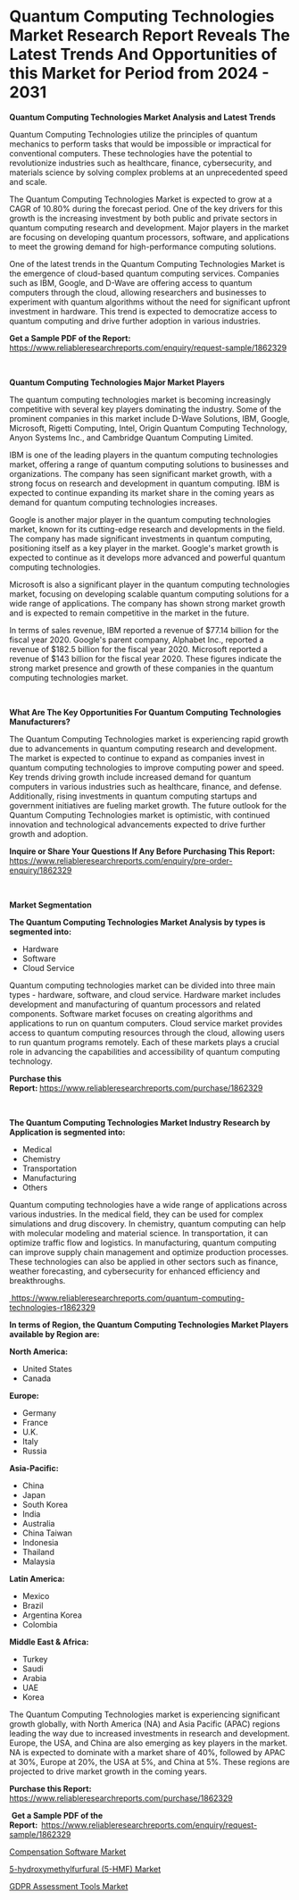 <p><h1>Quantum Computing Technologies Market Research Report Reveals The Latest Trends And Opportunities of this Market for Period from 2024 - 2031</h1></p><p><strong>Quantum Computing Technologies Market Analysis and Latest Trends</strong></p>
<p><p>Quantum Computing Technologies utilize the principles of quantum mechanics to perform tasks that would be impossible or impractical for conventional computers. These technologies have the potential to revolutionize industries such as healthcare, finance, cybersecurity, and materials science by solving complex problems at an unprecedented speed and scale.</p><p>The Quantum Computing Technologies Market is expected to grow at a CAGR of 10.80% during the forecast period. One of the key drivers for this growth is the increasing investment by both public and private sectors in quantum computing research and development. Major players in the market are focusing on developing quantum processors, software, and applications to meet the growing demand for high-performance computing solutions.</p><p>One of the latest trends in the Quantum Computing Technologies Market is the emergence of cloud-based quantum computing services. Companies such as IBM, Google, and D-Wave are offering access to quantum computers through the cloud, allowing researchers and businesses to experiment with quantum algorithms without the need for significant upfront investment in hardware. This trend is expected to democratize access to quantum computing and drive further adoption in various industries.</p></p>
<p><strong>Get a Sample PDF of the Report:&nbsp;</strong> <a href="https://www.reliableresearchreports.com/enquiry/request-sample/1862329">https://www.reliableresearchreports.com/enquiry/request-sample/1862329</a></p>
<p>&nbsp;</p>
<p><strong>Quantum Computing Technologies Major Market Players</strong></p>
<p><p>The quantum computing technologies market is becoming increasingly competitive with several key players dominating the industry. Some of the prominent companies in this market include D-Wave Solutions, IBM, Google, Microsoft, Rigetti Computing, Intel, Origin Quantum Computing Technology, Anyon Systems Inc., and Cambridge Quantum Computing Limited. </p><p>IBM is one of the leading players in the quantum computing technologies market, offering a range of quantum computing solutions to businesses and organizations. The company has seen significant market growth, with a strong focus on research and development in quantum computing. IBM is expected to continue expanding its market share in the coming years as demand for quantum computing technologies increases.</p><p>Google is another major player in the quantum computing technologies market, known for its cutting-edge research and developments in the field. The company has made significant investments in quantum computing, positioning itself as a key player in the market. Google's market growth is expected to continue as it develops more advanced and powerful quantum computing technologies.</p><p>Microsoft is also a significant player in the quantum computing technologies market, focusing on developing scalable quantum computing solutions for a wide range of applications. The company has shown strong market growth and is expected to remain competitive in the market in the future.</p><p>In terms of sales revenue, IBM reported a revenue of $77.14 billion for the fiscal year 2020. Google's parent company, Alphabet Inc., reported a revenue of $182.5 billion for the fiscal year 2020. Microsoft reported a revenue of $143 billion for the fiscal year 2020. These figures indicate the strong market presence and growth of these companies in the quantum computing technologies market.</p></p>
<p>&nbsp;</p>
<p><strong>What Are The Key Opportunities For Quantum Computing Technologies Manufacturers?</strong></p>
<p><p>The Quantum Computing Technologies market is experiencing rapid growth due to advancements in quantum computing research and development. The market is expected to continue to expand as companies invest in quantum computing technologies to improve computing power and speed. Key trends driving growth include increased demand for quantum computers in various industries such as healthcare, finance, and defense. Additionally, rising investments in quantum computing startups and government initiatives are fueling market growth. The future outlook for the Quantum Computing Technologies market is optimistic, with continued innovation and technological advancements expected to drive further growth and adoption.</p></p>
<p><strong>Inquire or Share Your Questions If Any Before Purchasing This Report:</strong> <a href="https://www.reliableresearchreports.com/enquiry/pre-order-enquiry/1862329">https://www.reliableresearchreports.com/enquiry/pre-order-enquiry/1862329</a></p>
<p>&nbsp;</p>
<p><strong>Market Segmentation</strong></p>
<p><strong>The Quantum Computing Technologies Market Analysis by types is segmented into:</strong></p>
<p><ul><li>Hardware</li><li>Software</li><li>Cloud Service</li></ul></p>
<p><p>Quantum computing technologies market can be divided into three main types - hardware, software, and cloud service. Hardware market includes development and manufacturing of quantum processors and related components. Software market focuses on creating algorithms and applications to run on quantum computers. Cloud service market provides access to quantum computing resources through the cloud, allowing users to run quantum programs remotely. Each of these markets plays a crucial role in advancing the capabilities and accessibility of quantum computing technology.</p></p>
<p><strong>Purchase this Report:&nbsp;</strong><a href="https://www.reliableresearchreports.com/purchase/1862329">https://www.reliableresearchreports.com/purchase/1862329</a></p>
<p>&nbsp;</p>
<p><strong>The Quantum Computing Technologies Market Industry Research by Application is segmented into:</strong></p>
<p><ul><li>Medical</li><li>Chemistry</li><li>Transportation</li><li>Manufacturing</li><li>Others</li></ul></p>
<p><p>Quantum computing technologies have a wide range of applications across various industries. In the medical field, they can be used for complex simulations and drug discovery. In chemistry, quantum computing can help with molecular modeling and material science. In transportation, it can optimize traffic flow and logistics. In manufacturing, quantum computing can improve supply chain management and optimize production processes. These technologies can also be applied in other sectors such as finance, weather forecasting, and cybersecurity for enhanced efficiency and breakthroughs.</p></p>
<p><a href="https://www.reliableresearchreports.com/quantum-computing-technologies-r1862329">&nbsp;https://www.reliableresearchreports.com/quantum-computing-technologies-r1862329</a></p>
<p><strong>In terms of Region, the Quantum Computing Technologies Market Players available by Region are:</strong></p>
<p>
    <p> <strong> North America: </strong>
        <ul>
            <li>United States</li>
            <li>Canada</li>
        </ul>
        </p> 
    <p> <strong> Europe: </strong>
        <ul>
            <li>Germany</li>
            <li>France</li>
            <li>U.K.</li>
            <li>Italy</li>
            <li>Russia</li>
        </ul>
        </p> 
    <p> <strong> Asia-Pacific: </strong>
        <ul>
            <li>China</li>
            <li>Japan</li>
            <li>South Korea</li>
            <li>India</li>
            <li>Australia</li>
            <li>China Taiwan</li>
            <li>Indonesia</li>
            <li>Thailand</li>
            <li>Malaysia</li>
        </ul>
        </p> 
    <p> <strong> Latin America: </strong>
        <ul>
            <li>Mexico</li>
            <li>Brazil</li>
            <li>Argentina Korea</li>
            <li>Colombia</li>
        </ul>
        </p> 
    <p> <strong> Middle East & Africa: </strong>
        <ul>
            <li>Turkey</li>
            <li>Saudi</li>
            <li>Arabia</li>
            <li>UAE</li>
            <li>Korea</li>
        </ul>
    </p>
    </p>
<p><p>The Quantum Computing Technologies market is experiencing significant growth globally, with North America (NA) and Asia Pacific (APAC) regions leading the way due to increased investments in research and development. Europe, the USA, and China are also emerging as key players in the market. NA is expected to dominate with a market share of 40%, followed by APAC at 30%, Europe at 20%, the USA at 5%, and China at 5%. These regions are projected to drive market growth in the coming years.</p></p>
<p><strong>Purchase this Report: </strong><a href="https://www.reliableresearchreports.com/purchase/1862329">https://www.reliableresearchreports.com/purchase/1862329</a></p>
<p>&nbsp;<strong>Get a Sample PDF of the Report:&nbsp;&nbsp;</strong><a href="https://www.reliableresearchreports.com/enquiry/request-sample/1862329">https://www.reliableresearchreports.com/enquiry/request-sample/1862329</a></p>
<p><strong></strong></p>
<p><p><a href="https://github.com/Angelnienowdseej3e45z3p8c/Market-Research-Report-List-2/blob/main/compensation-software-market.md">Compensation Software Market</a></p><p><a href="https://issuu.com/reportprime-2/docs/5-hydroxymethylfurfural-5-hmf-market-size-2030.ppt">5-hydroxymethylfurfural (5-HMF) Market</a></p><p><a href="https://github.com/brentleyjimmiealvaradoz4l1rea/Market-Research-Report-List-2/blob/main/gdpr-assessment-tools-market.md">GDPR Assessment Tools Market</a></p></p>